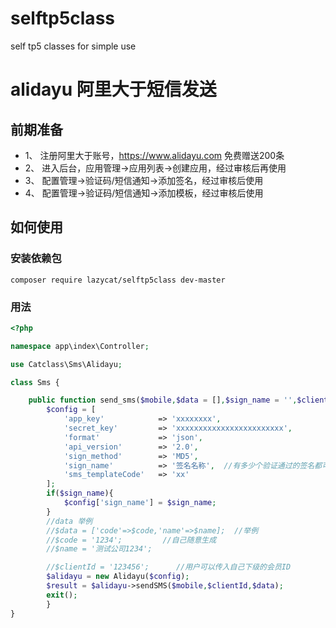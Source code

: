 # selftp5class
self tp5 classes for simple use
# alidayu 阿里大于短信发送
## 前期准备
* 1、 注册阿里大于账号，https://www.alidayu.com 免费赠送200条
* 2、 进入后台，应用管理->应用列表->创建应用，经过审核后再使用
* 3、 配置管理->验证码/短信通知->添加签名，经过审核后使用
* 4、 配置管理->验证码/短信通知->添加模板，经过审核后使用
## 如何使用
### 安装依赖包
`composer require lazycat/selftp5class dev-master`
### 用法
```php
<?php

namespace app\index\Controller;

use Catclass\Sms\Alidayu;

class Sms {

    public function send_sms($mobile,$data = [],$sign_name = '',$clientId = 0){
        $config = [
            'app_key'            => 'xxxxxxxx',
            'secret_key'         => 'xxxxxxxxxxxxxxxxxxxxxxxx',
            'format'             => 'json',
            'api_version'        => '2.0',
            'sign_method'        => 'MD5',
            'sign_name'          => '签名名称',  //有多少个验证通过的签名都可以使用
            'sms_templateCode'   => 'xx'
        ];
        if($sign_name){
            $config['sign_name'] = $sign_name;
        }
        //data 举例
        //$data = ['code'=>$code,'name'=>$name];  //举例
        //$code = '1234';         //自己随意生成
        //$name = '测试公司1234';

        //$clientId = '123456';      //用户可以传入自己下级的会员ID
        $alidayu = new Alidayu($config);
        $result = $alidayu->sendSMS($mobile,$clientId,$data);
        exit();
        }
}

```

